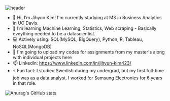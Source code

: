 ![header](https://capsule-render.vercel.app/api?type=wave&color=auto&height=300&section=header&text=Hello_World&fontSize=90)

- 👋 Hi, I’m Jihyun Kim! I'm currently studying at MS in Business Analytics in UC Davis.
- 🌱 I’m learning Machine Learning, Statistics, Web scraping - Basically eveything needed to be a datascientist.
- 💻 Actively using: SQL(MySQL, BigQuery), Python, R, Tableau, NoSQL(MongoDB)
- 💞️ I'm going to upload my codes for assignments from my master's along with individual projects here 
- 📫 LinkedIn: https://www.linkedin.com/in/jihyun-kim423/
- ⚡ Fun fact: I studied Swedish during my undergrad, but my first full-time job was as a data analyst. I worked for Samsung Electronics for 6 years in that role.

<!---
JihyunKim423/JihyunKim423 is a ✨ special ✨ repository because its `README.md` (this file) appears on your GitHub profile.
You can click the Preview link to take a look at your changes.
--->
![Anurag's GitHub stats](https://github-readme-stats.vercel.app/api?username=JihyunKim423&show_icons=true&theme=dracula)

